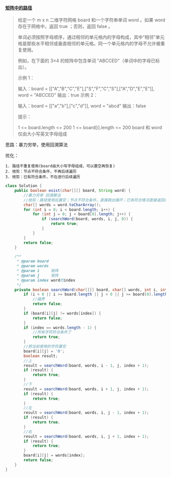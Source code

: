 #### [矩阵中的路径](https://leetcode-cn.com/problems/ju-zhen-zhong-de-lu-jing-lcof/)

> 给定一个 m x n 二维字符网格 board 和一个字符串单词 word 。如果 word 存在于网格中，返回 true ；否则，返回 false 。
>
> 单词必须按照字母顺序，通过相邻的单元格内的字母构成，其中“相邻”单元格是那些水平相邻或垂直相邻的单元格。同一个单元格内的字母不允许被重复使用。
>
>  
>
> 例如，在下面的 3×4 的矩阵中包含单词 "ABCCED"（单词中的字母已标出）。
>
> 
>
>  
>
> 示例 1：
>
> 输入：board = [["A","B","C","E"],["S","F","C","S"],["A","D","E","E"]], word = "ABCCED"
> 输出：true
> 示例 2：
>
> 输入：board = [["a","b"],["c","d"]], word = "abcd"
> 输出：false
>
>
> 提示：
>
> 1 <= board.length <= 200
> 1 <= board[i].length <= 200
> board 和 word 仅由大小写英文字母组成

思路：暴力穷举，使用回溯算法

优化：

	1. 路径不重复使用(board由大小写字母组成，可以置空再恢复)
 	2. 枝剪：节点不符合条件，不再后续遍历
 	3. 枝剪：已有符合条件，不在进行后续遍历

```java
class Solution {
    public boolean exist(char[][] board, String word) {
        //暴力穷举 回溯算法
        //枝剪：路径使用后置空；节点不符合条件，直接跳出循环；已有符合情况直接返回结果
        char[] words = word.toCharArray();
        for (int i = 0; i < board.length; i++) {
            for (int j = 0; j < board[0].length; j++) {
                if (searchWord(board, words, i, j, 0)) {
                    return true;
                }
            }
        }
        return false;
    }

    /**
     * @param board
     * @param words
     * @param i     矩阵
     * @param j     矩阵
     * @param index word的index
     */
    private boolean searchWord(char[][] board, char[] words, int i, int j, int index) {
        if (i < 0 || i >= board.length || j < 0 || j >= board[0].length) {
            //越界
            return false;
        }
        if (board[i][j] != words[index]) {
            return false;
        }
        if (index == words.length - 1) {
            //所有字符符合条件了
            return true;
        }
        //把当前使用的字符置空
        board[i][j] = '0';
        boolean result;
        //上
        result = searchWord(board, words, i - 1, j, index + 1);
        if (result) {
            return true;
        }
        //下
        result = searchWord(board, words, i + 1, j, index + 1);
        if (result) {
            return true;
        }
        //左
        result = searchWord(board, words, i, j - 1, index + 1);
        if (result) {
            return true;
        }
        //右
        result = searchWord(board, words, i, j + 1, index + 1);
        if (result) {
            return true;
        }
        board[i][j] = words[index];
        return false;
    }
}
```

